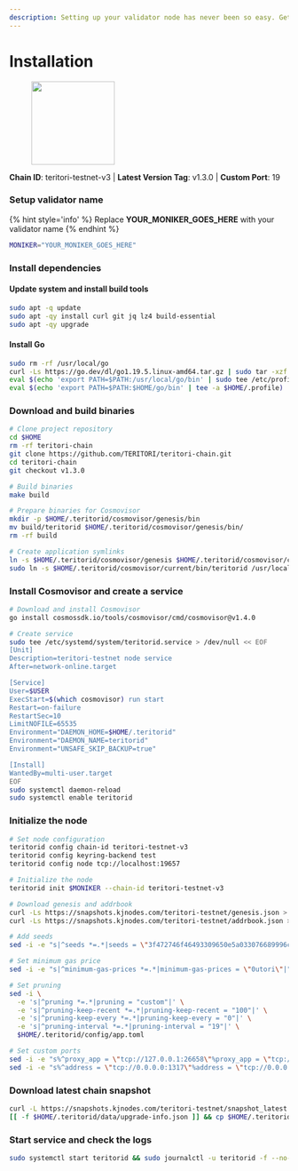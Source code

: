 ```yaml
---
description: Setting up your validator node has never been so easy. Get your validator running in minutes by following step by step instructions.
---
```


# Installation

<figure><img src="https://raw.githubusercontent.com/kj89/testnet_manuals/main/pingpub/logos/teritori.png" width="150" alt=""><figcaption></figcaption></figure>

**Chain ID**: teritori-testnet-v3 | **Latest Version Tag**: v1.3.0 | **Custom Port**: 19

### Setup validator name

{% hint style='info' %}
Replace **YOUR_MONIKER_GOES_HERE** with your validator name
{% endhint %}

```bash
MONIKER="YOUR_MONIKER_GOES_HERE"
```

### Install dependencies

#### Update system and install build tools

```bash
sudo apt -q update
sudo apt -qy install curl git jq lz4 build-essential
sudo apt -qy upgrade
```

#### Install Go

```bash
sudo rm -rf /usr/local/go
curl -Ls https://go.dev/dl/go1.19.5.linux-amd64.tar.gz | sudo tar -xzf - -C /usr/local
eval $(echo 'export PATH=$PATH:/usr/local/go/bin' | sudo tee /etc/profile.d/golang.sh)
eval $(echo 'export PATH=$PATH:$HOME/go/bin' | tee -a $HOME/.profile)
```

### Download and build binaries

```bash
# Clone project repository
cd $HOME
rm -rf teritori-chain
git clone https://github.com/TERITORI/teritori-chain.git
cd teritori-chain
git checkout v1.3.0

# Build binaries
make build

# Prepare binaries for Cosmovisor
mkdir -p $HOME/.teritorid/cosmovisor/genesis/bin
mv build/teritorid $HOME/.teritorid/cosmovisor/genesis/bin/
rm -rf build

# Create application symlinks
ln -s $HOME/.teritorid/cosmovisor/genesis $HOME/.teritorid/cosmovisor/current
sudo ln -s $HOME/.teritorid/cosmovisor/current/bin/teritorid /usr/local/bin/teritorid
```

### Install Cosmovisor and create a service

```bash
# Download and install Cosmovisor
go install cosmossdk.io/tools/cosmovisor/cmd/cosmovisor@v1.4.0

# Create service
sudo tee /etc/systemd/system/teritorid.service > /dev/null << EOF
[Unit]
Description=teritori-testnet node service
After=network-online.target

[Service]
User=$USER
ExecStart=$(which cosmovisor) run start
Restart=on-failure
RestartSec=10
LimitNOFILE=65535
Environment="DAEMON_HOME=$HOME/.teritorid"
Environment="DAEMON_NAME=teritorid"
Environment="UNSAFE_SKIP_BACKUP=true"

[Install]
WantedBy=multi-user.target
EOF
sudo systemctl daemon-reload
sudo systemctl enable teritorid
```

### Initialize the node

```bash
# Set node configuration
teritorid config chain-id teritori-testnet-v3
teritorid config keyring-backend test
teritorid config node tcp://localhost:19657

# Initialize the node
teritorid init $MONIKER --chain-id teritori-testnet-v3

# Download genesis and addrbook
curl -Ls https://snapshots.kjnodes.com/teritori-testnet/genesis.json > $HOME/.teritorid/config/genesis.json
curl -Ls https://snapshots.kjnodes.com/teritori-testnet/addrbook.json > $HOME/.teritorid/config/addrbook.json

# Add seeds
sed -i -e "s|^seeds *=.*|seeds = \"3f472746f46493309650e5a033076689996c8881@teritori-testnet.rpc.kjnodes.com:19659\"|" $HOME/.teritorid/config/config.toml

# Set minimum gas price
sed -i -e "s|^minimum-gas-prices *=.*|minimum-gas-prices = \"0utori\"|" $HOME/.teritorid/config/app.toml

# Set pruning
sed -i \
  -e 's|^pruning *=.*|pruning = "custom"|' \
  -e 's|^pruning-keep-recent *=.*|pruning-keep-recent = "100"|' \
  -e 's|^pruning-keep-every *=.*|pruning-keep-every = "0"|' \
  -e 's|^pruning-interval *=.*|pruning-interval = "19"|' \
  $HOME/.teritorid/config/app.toml

# Set custom ports
sed -i -e "s%^proxy_app = \"tcp://127.0.0.1:26658\"%proxy_app = \"tcp://127.0.0.1:19658\"%; s%^laddr = \"tcp://127.0.0.1:26657\"%laddr = \"tcp://127.0.0.1:19657\"%; s%^pprof_laddr = \"localhost:6060\"%pprof_laddr = \"localhost:19060\"%; s%^laddr = \"tcp://0.0.0.0:26656\"%laddr = \"tcp://0.0.0.0:19656\"%; s%^prometheus_listen_addr = \":26660\"%prometheus_listen_addr = \":19660\"%" $HOME/.teritorid/config/config.toml
sed -i -e "s%^address = \"tcp://0.0.0.0:1317\"%address = \"tcp://0.0.0.0:19317\"%; s%^address = \":8080\"%address = \":19080\"%; s%^address = \"0.0.0.0:9090\"%address = \"0.0.0.0:19090\"%; s%^address = \"0.0.0.0:9091\"%address = \"0.0.0.0:19091\"%; s%^address = \"0.0.0.0:8545\"%address = \"0.0.0.0:19545\"%; s%^ws-address = \"0.0.0.0:8546\"%ws-address = \"0.0.0.0:19546\"%" $HOME/.teritorid/config/app.toml
```

### Download latest chain snapshot

```bash
curl -L https://snapshots.kjnodes.com/teritori-testnet/snapshot_latest.tar.lz4 | tar -Ilz4 -xf - -C $HOME/.teritorid
[[ -f $HOME/.teritorid/data/upgrade-info.json ]] && cp $HOME/.teritorid/data/upgrade-info.json $HOME/.teritorid/cosmovisor/genesis/upgrade-info.json
```

### Start service and check the logs

```bash
sudo systemctl start teritorid && sudo journalctl -u teritorid -f --no-hostname -o cat
```
